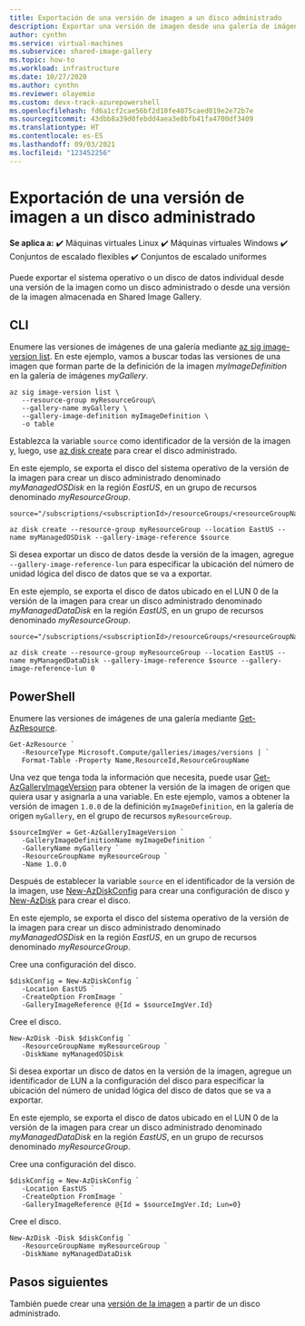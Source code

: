 ```yaml
---
title: Exportación de una versión de imagen a un disco administrado
description: Exportar una versión de imagen desde una galería de imágenes compartidas a un disco administrado.
author: cynthn
ms.service: virtual-machines
ms.subservice: shared-image-gallery
ms.topic: how-to
ms.workload: infrastructure
ms.date: 10/27/2020
ms.author: cynthn
ms.reviewer: olayemio
ms.custom: devx-track-azurepowershell
ms.openlocfilehash: fd6a1cf2cae56bf2d10fe4075caed019e2e72b7e
ms.sourcegitcommit: 43dbb8a39d0febdd4aea3e8bfb41fa4700df3409
ms.translationtype: HT
ms.contentlocale: es-ES
ms.lasthandoff: 09/03/2021
ms.locfileid: "123452256"
---
```

# <a name="export-an-image-version-to-a-managed-disk"></a>Exportación de una versión de imagen a un disco administrado

**Se aplica a:** :heavy_check_mark: Máquinas virtuales Linux :heavy_check_mark: Máquinas virtuales Windows :heavy_check_mark: Conjuntos de escalado flexibles :heavy_check_mark: Conjuntos de escalado uniformes

Puede exportar el sistema operativo o un disco de datos individual desde una versión de la imagen como un disco administrado o desde una versión de la imagen almacenada en Shared Image Gallery.


## <a name="cli"></a>CLI

Enumere las versiones de imágenes de una galería mediante [az sig image-version list](/cli/azure/sig/image-version#az_sig_image_version_list). En este ejemplo, vamos a buscar todas las versiones de una imagen que forman parte de la definición de la imagen *myImageDefinition* en la galería de imágenes *myGallery*.

```azurecli-interactive
az sig image-version list \
   --resource-group myResourceGroup\
   --gallery-name myGallery \
   --gallery-image-definition myImageDefinition \
   -o table
```

Establezca la variable `source` como identificador de la versión de la imagen y, luego, use [az disk create](/cli/azure/disk#az_disk_create) para crear el disco administrado. 

En este ejemplo, se exporta el disco del sistema operativo de la versión de la imagen para crear un disco administrado denominado *myManagedOSDisk* en la región *EastUS*, en un grupo de recursos denominado *myResourceGroup*. 

```azurecli-interactive
source="/subscriptions/<subscriptionId>/resourceGroups/<resourceGroupName>/providers/Microsoft.Compute/galleries/<galleryName>/images/<galleryImageDefinition>/versions/<imageVersion>"

az disk create --resource-group myResourceGroup --location EastUS --name myManagedOSDisk --gallery-image-reference $source 
```



Si desea exportar un disco de datos desde la versión de la imagen, agregue `--gallery-image-reference-lun` para especificar la ubicación del número de unidad lógica del disco de datos que se va a exportar. 

En este ejemplo, se exporta el disco de datos ubicado en el LUN 0 de la versión de la imagen para crear un disco administrado denominado *myManagedDataDisk* en la región *EastUS*, en un grupo de recursos denominado *myResourceGroup*. 

```azurecli-interactive
source="/subscriptions/<subscriptionId>/resourceGroups/<resourceGroupName>/providers/Microsoft.Compute/galleries/<galleryName>/images/<galleryImageDefinition>/versions/<imageVersion>"

az disk create --resource-group myResourceGroup --location EastUS --name myManagedDataDisk --gallery-image-reference $source --gallery-image-reference-lun 0
``` 

## <a name="powershell"></a>PowerShell

Enumere las versiones de imágenes de una galería mediante [Get-AzResource](/powershell/module/az.resources/get-azresource). 

```azurepowershell-interactive
Get-AzResource `
   -ResourceType Microsoft.Compute/galleries/images/versions | `
   Format-Table -Property Name,ResourceId,ResourceGroupName
```

Una vez que tenga toda la información que necesita, puede usar [Get-AzGalleryImageVersion](/powershell/module/az.compute/get-azgalleryimageversion) para obtener la versión de la imagen de origen que quiera usar y asignarla a una variable. En este ejemplo, vamos a obtener la versión de imagen `1.0.0` de la definición `myImageDefinition`, en la galería de origen `myGallery`, en el grupo de recursos `myResourceGroup`.

```azurepowershell-interactive
$sourceImgVer = Get-AzGalleryImageVersion `
   -GalleryImageDefinitionName myImageDefinition `
   -GalleryName myGallery `
   -ResourceGroupName myResourceGroup `
   -Name 1.0.0
```

Después de establecer la variable `source` en el identificador de la versión de la imagen, use [New-AzDiskConfig](/powershell/module/az.compute/new-azdiskconfig) para crear una configuración de disco y [New-AzDisk](/powershell/module/az.compute/new-azdisk) para crear el disco. 

En este ejemplo, se exporta el disco del sistema operativo de la versión de la imagen para crear un disco administrado denominado *myManagedOSDisk* en la región *EastUS*, en un grupo de recursos denominado *myResourceGroup*. 

Cree una configuración del disco.
```azurepowershell-interactive
$diskConfig = New-AzDiskConfig `
   -Location EastUS `
   -CreateOption FromImage `
   -GalleryImageReference @{Id = $sourceImgVer.Id}
```

Cree el disco.

```azurepowershell-interactive
New-AzDisk -Disk $diskConfig `
   -ResourceGroupName myResourceGroup `
   -DiskName myManagedOSDisk
```

Si desea exportar un disco de datos en la versión de la imagen, agregue un identificador de LUN a la configuración del disco para especificar la ubicación del número de unidad lógica del disco de datos que se va a exportar. 

En este ejemplo, se exporta el disco de datos ubicado en el LUN 0 de la versión de la imagen para crear un disco administrado denominado *myManagedDataDisk* en la región *EastUS*, en un grupo de recursos denominado *myResourceGroup*. 

Cree una configuración del disco.
```azurepowershell-interactive
$diskConfig = New-AzDiskConfig `
   -Location EastUS `
   -CreateOption FromImage `
   -GalleryImageReference @{Id = $sourceImgVer.Id; Lun=0}
```

Cree el disco.

```azurepowershell-interactive
New-AzDisk -Disk $diskConfig `
   -ResourceGroupName myResourceGroup `
   -DiskName myManagedDataDisk
```

## <a name="next-steps"></a>Pasos siguientes

También puede crear una [versión de la imagen](image-version.md) a partir de un disco administrado.


